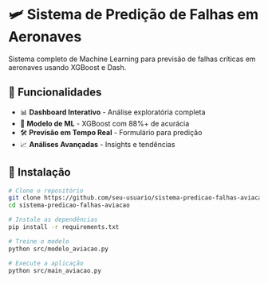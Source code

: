 # 🛩️ Sistema de Predição de Falhas em Aeronaves

Sistema completo de Machine Learning para previsão de falhas críticas em aeronaves usando XGBoost e Dash.

## 🎯 Funcionalidades

- 📊 **Dashboard Interativo** - Análise exploratória completa
- 🤖 **Modelo de ML** - XGBoost com 88%+ de acurácia  
- 🛠️ **Previsão em Tempo Real** - Formulário para predição
- 📈 **Análises Avançadas** - Insights e tendências

## 🚀 Instalação

```bash
# Clone o repositório
git clone https://github.com/seu-usuario/sistema-predicao-falhas-aviacao.git
cd sistema-predicao-falhas-aviacao

# Instale as dependências
pip install -r requirements.txt

# Treine o modelo
python src/modelo_aviacao.py

# Execute a aplicação
python src/main_aviacao.py
```